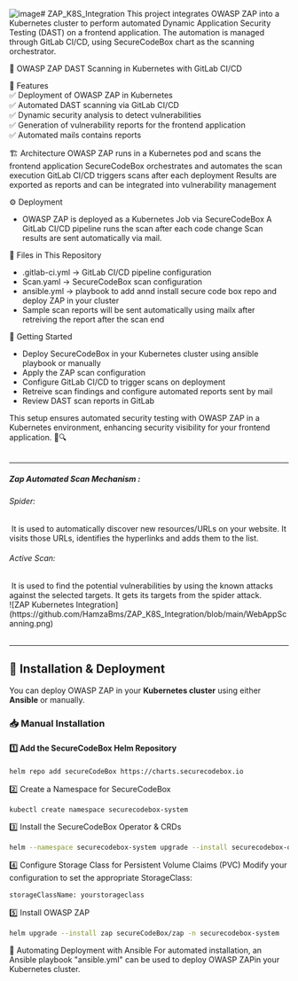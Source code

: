 ![image](https://github.com/user-attachments/assets/279c6a35-c90b-4667-9bea-cf3e0831a2a6)# ZAP_K8S_Integration
This project integrates OWASP ZAP into a Kubernetes cluster to perform automated Dynamic Application Security Testing (DAST) on a frontend application. The automation is managed through GitLab CI/CD, using SecureCodeBox chart as the scanning orchestrator.

🚀 OWASP ZAP DAST Scanning in Kubernetes with GitLab CI/CD

📌 Features <br/>
  ✅ Deployment of OWASP ZAP in Kubernetes <br/>
  ✅ Automated DAST scanning via GitLab CI/CD <br/>
  ✅ Dynamic security analysis to detect vulnerabilities <br/>
  ✅ Generation of vulnerability reports for the frontend application <br/>
  ✅ Automated mails contains reports <br/>

🏗️ Architecture
OWASP ZAP runs in a Kubernetes pod and scans the frontend application
SecureCodeBox orchestrates and automates the scan execution
GitLab CI/CD triggers scans after each deployment
Results are exported as reports and can be integrated into vulnerability management

⚙️ Deployment
  - OWASP ZAP is deployed as a Kubernetes Job via SecureCodeBox
  A GitLab CI/CD pipeline runs the scan after each code change
  Scan results are sent automatically via mail.

📜 Files in This Repository
  - .gitlab-ci.yml → GitLab CI/CD pipeline configuration
  - Scan.yaml → SecureCodeBox scan configuration
  - ansible.yml → playbook to add annd install secure code box repo and deploy ZAP in your cluster
  - Sample scan reports will be sent automatically using mailx after retreiving the report after the scan end
 
🚀 Getting Started
  - Deploy SecureCodeBox in your Kubernetes cluster using ansible playbook or manually
  - Apply the ZAP scan configuration
  - Configure GitLab CI/CD to trigger scans on deployment
  - Retreive scan findings and configure automated reports sent by mail
  - Review DAST scan reports in GitLab

This setup ensures automated security testing with OWASP ZAP in a Kubernetes environment, enhancing security visibility for your frontend application. 🚀🔍 </br></br>




---
##### Zap Automated Scan Mechanism :

<h6>Spider:</h6> It is used to automatically discover new resources/URLs on your website. It visits those URLs, identifies the hyperlinks and adds them to the list. </br>

<h6>Active Scan:</h6> It is used to find the potential vulnerabilities by using the known attacks against the selected targets. It gets its targets from the spider attack. </br>
![ZAP Kubernetes Integration](https://github.com/HamzaBms/ZAP_K8S_Integration/blob/main/WebAppScanning.png)
</br></br>

---

## 🚀 Installation & Deployment  

You can deploy OWASP ZAP in your **Kubernetes cluster** using either **Ansible** or manually.

### 📥 Manual Installation  

#### 1️⃣ Add the SecureCodeBox Helm Repository  
```sh
helm repo add secureCodeBox https://charts.securecodebox.io
```
2️⃣ Create a Namespace for SecureCodeBox

```sh
kubectl create namespace securecodebox-system
```

3️⃣ Install the SecureCodeBox Operator & CRDs
```sh
helm --namespace securecodebox-system upgrade --install securecodebox-operator secureCodeBox/operator
```

4️⃣ Configure Storage Class for Persistent Volume Claims (PVC)
Modify your configuration to set the appropriate StorageClass:
```sh
storageClassName: yourstorageclass
```

5️⃣ Install OWASP ZAP
```sh
helm upgrade --install zap secureCodeBox/zap -n securecodebox-system
```

🔄 Automating Deployment with Ansible
For automated installation, an Ansible playbook "ansible.yml" can be used to deploy OWASP ZAPin your Kubernetes cluster.

